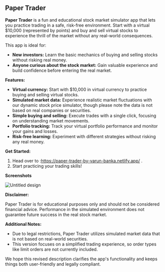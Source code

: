 ## Paper Trader

**Paper Trader** is a fun and educational stock market simulator app that lets you practice trading in a safe, risk-free environment. Start with a virtual $10,000 (represented by points) and buy and sell virtual stocks to experience the thrill of the market without any real-world consequences. 

This app is ideal for:

* **New investors:** Learn the basic mechanics of buying and selling stocks without risking real money.
* **Anyone curious about the stock market:** Gain valuable experience and build confidence before entering the real market.

**Features:**

* **Virtual currency:** Start with $10,000 in virtual currency to practice buying and selling virtual stocks.
* **Simulated market data:** Experience realistic market fluctuations with our dynamic stock price simulator, though please note the data is not based on real companies or securities.
* **Simple buying and selling:** Execute trades with a single click, focusing on understanding market movements.
* **Portfolio tracking:** Track your virtual portfolio performance and monitor your gains and losses.
* **Risk-free learning:** Experiment with different strategies without risking any real money.

**Get Started:**

1. Head over to :https://paper-trader-by-varun-banka.netlify.app/ .
2. Start practicing your trading skills!

**Screenshots**

![Untitled design](https://github.com/VarunBanka/paper-trading-app/assets/88031057/6c576d88-cb00-4d75-af18-bb08941f6a0b)

**Disclaimer:**

Paper Trader is for educational purposes only and should not be considered financial advice. Performance in the simulated environment does not guarantee future success in the real stock market.

**Additional Notes:**

* Due to legal restrictions, Paper Trader utilizes simulated market data that is not based on real-world securities.
* This version focuses on a simplified trading experience, so order types like limit orders are not currently included.

We hope this revised description clarifies the app's functionality and keeps things both user-friendly and legally compliant.
